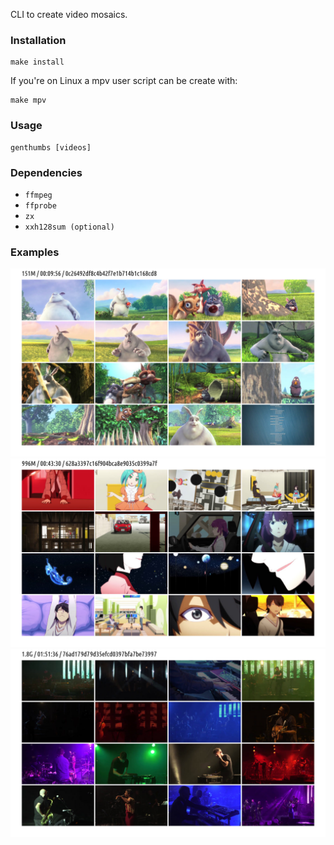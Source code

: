 CLI to create video mosaics.

### Installation

```
make install
```

If you're on Linux a mpv user script can be create with:

```
make mpv
```

### Usage

```
genthumbs [videos]
```

### Dependencies
 - `ffmpeg`
 - `ffprobe`
 - `zx`
 - `xxh128sum (optional)`
 
 ### Examples

 ![BigBuckBunny](/assets/BigBuckBunny.jpg)
 ![owarimonogatari](/assets/owarimonogatari.jpg)
 ![bonobo](/assets/bonobo.jpg)
